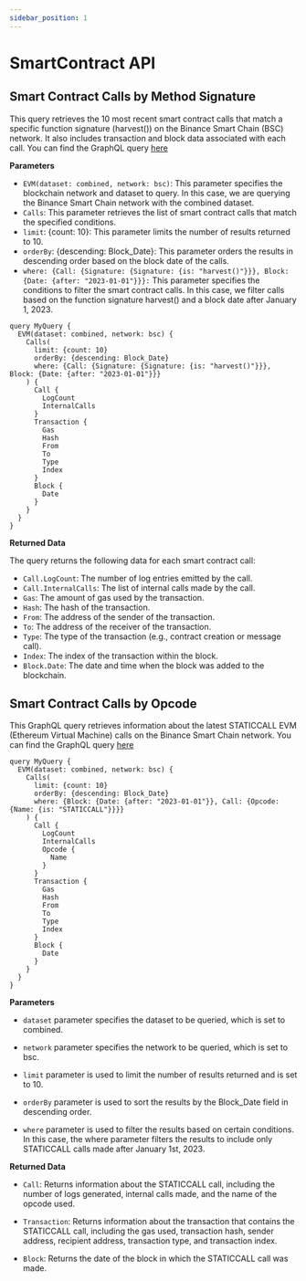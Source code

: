 ```yaml
---
sidebar_position: 1
---
```


# SmartContract API

## Smart Contract Calls by Method Signature



This query retrieves the 10 most recent smart contract calls that match a specific function signature (harvest()) on the Binance Smart Chain (BSC) network. It also includes transaction and block data associated with each call. 
You can find the GraphQL query [here](https://graphql.bitquery.io/ide/Calls-by-Method-Signature)

**Parameters**
- `EVM(dataset: combined, network: bsc)`: This parameter specifies the blockchain network and dataset to query. In this case, we are querying the Binance Smart Chain network with the combined dataset.
- `Calls`: This parameter retrieves the list of smart contract calls that match the specified conditions.
- `limit`: {count: 10}: This parameter limits the number of results returned to 10.
- `orderBy`: {descending: Block_Date}: This parameter orders the results in descending order based on the block date of the calls.
- `where: {Call: {Signature: {Signature: {is: "harvest()"}}}, Block: {Date: {after: "2023-01-01"}}}:` This parameter specifies the conditions to filter the smart contract calls. In this case, we filter calls based on the function signature harvest() and a block date after January 1, 2023.

```
query MyQuery {
  EVM(dataset: combined, network: bsc) {
    Calls(
      limit: {count: 10}
      orderBy: {descending: Block_Date}
      where: {Call: {Signature: {Signature: {is: "harvest()"}}}, Block: {Date: {after: "2023-01-01"}}}
    ) {
      Call {
        LogCount
        InternalCalls
      }
      Transaction {
        Gas
        Hash
        From
        To
        Type
        Index
      }
      Block {
        Date
      }
    }
  }
}
```

**Returned Data**

The query returns the following data for each smart contract call:

- `Call.LogCount`: The number of log entries emitted by the call.
- `Call.InternalCalls`: The list of internal calls made by the call.
- `Gas`: The amount of gas used by the transaction.
- `Hash`: The hash of the transaction.
- `From`: The address of the sender of the transaction.
- `To`: The address of the receiver of the transaction.
- `Type`: The type of the transaction (e.g., contract creation or message call).
- `Index`: The index of the transaction within the block.
- `Block.Date`: The date and time when the block was added to the blockchain.

## Smart Contract Calls by Opcode


This GraphQL query retrieves information about the latest STATICCALL EVM (Ethereum Virtual Machine) calls on the Binance Smart Chain network.
You can find the GraphQL query [here](https://graphql.bitquery.io/ide/Smart-Contract-Calls-by-Opcode)

```
query MyQuery {
  EVM(dataset: combined, network: bsc) {
    Calls(
      limit: {count: 10}
      orderBy: {descending: Block_Date}
      where: {Block: {Date: {after: "2023-01-01"}}, Call: {Opcode: {Name: {is: "STATICCALL"}}}}
    ) {
      Call {
        LogCount
        InternalCalls
        Opcode {
          Name
        }
      }
      Transaction {
        Gas
        Hash
        From
        To
        Type
        Index
      }
      Block {
        Date
      }
    }
  }
}
```

**Parameters**

- `dataset` parameter specifies the dataset to be queried, which is set to combined.

- `network` parameter specifies the network to be queried, which is set to bsc.

- `limit` parameter is used to limit the number of results returned and is set to 10.

- `orderBy` parameter is used to sort the results by the Block_Date field in descending order.

- `where` parameter is used to filter the results based on certain conditions. In this case, the where parameter filters the results to include only STATICCALL calls made after January 1st, 2023.


**Returned Data**

- `Call`: Returns information about the STATICCALL call, including the number of logs generated, internal calls made, and the name of the opcode used.

- `Transaction`: Returns information about the transaction that contains the STATICCALL call, including the gas used, transaction hash, sender address, recipient address, transaction type, and transaction index.

- `Block`: Returns the date of the block in which the STATICCALL call was made.
